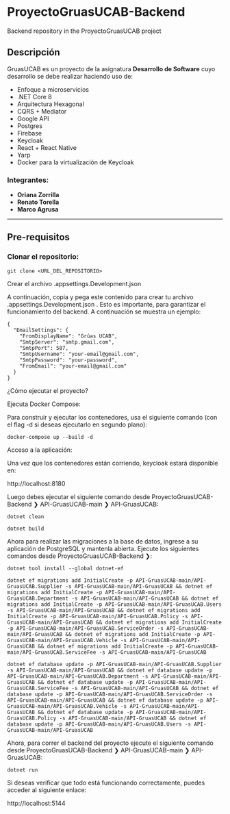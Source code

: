 # ProyectoGruasUCAB-Backend
Backend repository in the ProyectoGruasUCAB project


## Descripción

GruasUCAB es un proyecto de la asignatura **Desarrollo de Software** cuyo desarrollo se debe realizar haciendo uso de:
- Enfoque a microservicios
- .NET Core 8
- Arquitectura Hexagonal
- CQRS + Mediator
- Google API
- Postgres
- Firebase
- Keycloak
- React + React Native
- Yarp
- Docker para la virtualización de Keycloak


### Integrantes:
- **Oriana Zorrilla**
- **Renato Torella**
- **Marco Agrusa**

---

## Pre-requisitos

### Clonar el repositorio:

```
git clone <URL_DEL_REPOSITORIO>
```

Crear el archivo .appsettings.Development.json

A continuación, copia y pega este contenido para crear tu archivo .appsettings.Development.json . Esto es importante, para garantizar el funcionamiento del backend. A continuación se muestra un ejemplo:

```
{
  "EmailSettings": {
    "FromDisplayName": "Grúas UCAB",
    "SmtpServer": "smtp.gmail.com",
    "SmtpPort": 587,
    "SmtpUsername": "your-email@gmail.com",
    "SmtpPassword": "your-password",
    "FromEmail": "your-email@gmail.com"
  }
}
```
¿Cómo ejecutar el proyecto?


Ejecuta Docker Compose:

Para construir y ejecutar los contenedores, usa el siguiente comando (con el flag -d si deseas ejecutarlo en segundo plano):

```
docker-compose up --build -d
```
Acceso a la aplicación:

Una vez que los contenedores están corriendo, keycloak estará disponible en:


http://localhost:8180

Luego debes ejecutar el siguiente comando desde ProyectoGruasUCAB-Backend ❯ API-GruasUCAB-main ❯ API-GruasUCAB:


```
dotnet clean
```

```
dotnet build
```
Ahora para realizar las migraciones a la base de datos, ingrese a su aplicación de PostgreSQL y mantenla abierta. Ejecute los siguientes comandos desde ProyectoGruasUCAB-Backend ❯:

```
dotnet tool install --global dotnet-ef 
```   
```
dotnet ef migrations add InitialCreate -p API-GruasUCAB-main/API-GruasUCAB.Supplier -s API-GruasUCAB-main/API-GruasUCAB && dotnet ef migrations add InitialCreate -p API-GruasUCAB-main/API-GruasUCAB.Department -s API-GruasUCAB-main/API-GruasUCAB && dotnet ef migrations add InitialCreate -p API-GruasUCAB-main/API-GruasUCAB.Users -s API-GruasUCAB-main/API-GruasUCAB && dotnet ef migrations add InitialCreate -p API-GruasUCAB-main/API-GruasUCAB.Policy -s API-GruasUCAB-main/API-GruasUCAB && dotnet ef migrations add InitialCreate -p API-GruasUCAB-main/API-GruasUCAB.ServiceOrder -s API-GruasUCAB-main/API-GruasUCAB && dotnet ef migrations add InitialCreate -p API-GruasUCAB-main/API-GruasUCAB.Vehicle -s API-GruasUCAB-main/API-GruasUCAB && dotnet ef migrations add InitialCreate -p API-GruasUCAB-main/API-GruasUCAB.ServiceFee -s API-GruasUCAB-main/API-GruasUCAB 
```
    
```
dotnet ef database update -p API-GruasUCAB-main/API-GruasUCAB.Supplier -s API-GruasUCAB-main/API-GruasUCAB && dotnet ef database update -p API-GruasUCAB-main/API-GruasUCAB.Department -s API-GruasUCAB-main/API-GruasUCAB && dotnet ef database update -p API-GruasUCAB-main/API-GruasUCAB.ServiceFee -s API-GruasUCAB-main/API-GruasUCAB && dotnet ef database update -p API-GruasUCAB-main/API-GruasUCAB.ServiceOrder -s API-GruasUCAB-main/API-GruasUCAB && dotnet ef database update -p API-GruasUCAB-main/API-GruasUCAB.Vehicle -s API-GruasUCAB-main/API-GruasUCAB && dotnet ef database update -p API-GruasUCAB-main/API-GruasUCAB.Policy -s API-GruasUCAB-main/API-GruasUCAB && dotnet ef database update -p API-GruasUCAB-main/API-GruasUCAB.Users -s API-GruasUCAB-main/API-GruasUCAB
```

Ahora, para correr el backend del proyecto ejecute el siguiente comando desde ProyectoGruasUCAB-Backend ❯ API-GruasUCAB-main ❯ API-GruasUCAB:
 
```
dotnet run
```

Si deseas verificar que todo está funcionando correctamente, puedes acceder al siguiente enlace:


http://localhost:5144